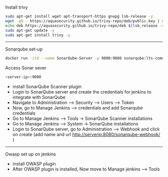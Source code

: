 Install trivy

```bash
sudo apt-get install wget apt-transport-https gnupg lsb-release -y
wget -qO - https://aquasecurity.github.io/trivy-repo/deb/public.key | sudo apt-key add -
echo deb https://aquasecurity.github.io/trivy-repo/deb $(lsb_release -sc) main | sudo tee -a /etc/apt/sources.list.d/trivy.list
sudo apt-get update -y
sudo apt-get install trivy -y
```

---

Sonarqube set-up

```bash
docker run -itd --name SonarQube-Server -p 9000:9000 sonarqube:lts-community
```
Access Sonar sever

```bash
<server-ip>:9000
```
- install SonarQube Scanner plugin
- Login to SonarQube server and create the credentials for jenkins to integrate with SonarQube
- Navigate to Administration --> Security --> Users --> Token 
- Now, go to Manage Jenkins --> credentials and add Sonarqube credentials
- Go to Manage Jenkins --> Tools -> SonarQube Scanner installations
- Go to Manage Jenkins --> System -> SonarQube installations
- Login to SonarQube server, go to Administration --> Webhook and click on create (add name and url <http://serverip:8080/sonarqube-webhook/> )

---

Owasp set up on jenkins

- install OWASP plugin
- After OWASP plugin is installed, Now move to Manage jenkins --> Tools 

